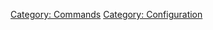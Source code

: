 [Category: Commands](Category:_Commands "wikilink") [Category:
Configuration](Category:_Configuration "wikilink")
